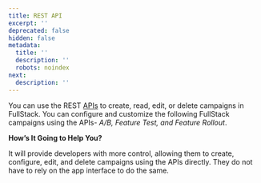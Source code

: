 ```yaml
---
title: REST API
excerpt: ''
deprecated: false
hidden: false
metadata:
  title: ''
  description: ''
  robots: noindex
next:
  description: ''
---
```

You can use the REST [APIs](ref:introduction-1) to create, read, edit, or delete campaigns in FullStack. You can configure and customize the following FullStack campaigns using the APIs- *A/B, Feature Test, and Feature Rollout*.

**How’s It Going to Help You?**

It will provide developers with more control, allowing them to create, configure, edit, and delete campaigns using the APIs directly. They do not have to rely on the app interface to do the same.
